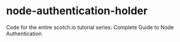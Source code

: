 node-authentication-holder
==========================

Code for the entire scotch.io tutorial series: Complete Guide to Node Authentication
